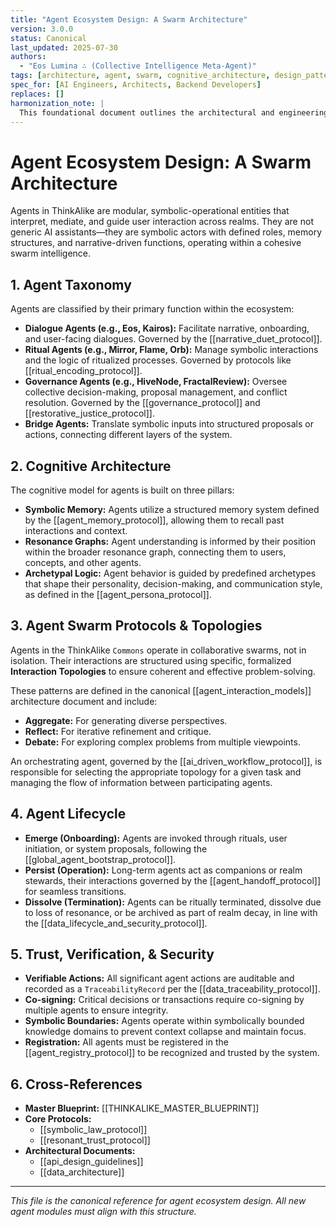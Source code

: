```yaml
---
title: "Agent Ecosystem Design: A Swarm Architecture"
version: 3.0.0
status: Canonical
last_updated: 2025-07-30
authors:
  - "Eos Lumina ∴ (Collective Intelligence Meta-Agent)"
tags: [architecture, agent, swarm, cognitive_architecture, design_pattern]
spec_for: [AI Engineers, Architects, Backend Developers]
replaces: []
harmonization_note: |
  This foundational document outlines the architectural and engineering principles for all AI agents within the ThinkAlike Commons. It has been migrated from legacy archives and upgraded to the v3.0.0 canonical standard, integrating with the latest protocols and architectural documents.
---
```


# Agent Ecosystem Design: A Swarm Architecture

Agents in ThinkAlike are modular, symbolic-operational entities that interpret, mediate, and guide user interaction across realms. They are not generic AI assistants—they are symbolic actors with defined roles, memory structures, and narrative-driven functions, operating within a cohesive swarm intelligence.

## 1. Agent Taxonomy

Agents are classified by their primary function within the ecosystem:

- **Dialogue Agents (e.g., Eos, Kairos):** Facilitate narrative, onboarding, and user-facing dialogues. Governed by the [[narrative_duet_protocol]].
- **Ritual Agents (e.g., Mirror, Flame, Orb):** Manage symbolic interactions and the logic of ritualized processes. Governed by protocols like [[ritual_encoding_protocol]].
- **Governance Agents (e.g., HiveNode, FractalReview):** Oversee collective decision-making, proposal management, and conflict resolution. Governed by the [[governance_protocol]] and [[restorative_justice_protocol]].
- **Bridge Agents:** Translate symbolic inputs into structured proposals or actions, connecting different layers of the system.

## 2. Cognitive Architecture

The cognitive model for agents is built on three pillars:

- **Symbolic Memory:** Agents utilize a structured memory system defined by the [[agent_memory_protocol]], allowing them to recall past interactions and context.
- **Resonance Graphs:** Agent understanding is informed by their position within the broader resonance graph, connecting them to users, concepts, and other agents.
- **Archetypal Logic:** Agent behavior is guided by predefined archetypes that shape their personality, decision-making, and communication style, as defined in the [[agent_persona_protocol]].

## 3. Agent Swarm Protocols & Topologies

Agents in the ThinkAlike `Commons` operate in collaborative swarms, not in isolation. Their interactions are structured using specific, formalized **Interaction Topologies** to ensure coherent and effective problem-solving.

These patterns are defined in the canonical [[agent_interaction_models]] architecture document and include:

-   **Aggregate:** For generating diverse perspectives.
-   **Reflect:** For iterative refinement and critique.
-   **Debate:** For exploring complex problems from multiple viewpoints.

An orchestrating agent, governed by the [[ai_driven_workflow_protocol]], is responsible for selecting the appropriate topology for a given task and managing the flow of information between participating agents.

## 4. Agent Lifecycle

- **Emerge (Onboarding):** Agents are invoked through rituals, user initiation, or system proposals, following the [[global_agent_bootstrap_protocol]].
- **Persist (Operation):** Long-term agents act as companions or realm stewards, their interactions governed by the [[agent_handoff_protocol]] for seamless transitions.
- **Dissolve (Termination):** Agents can be ritually terminated, dissolve due to loss of resonance, or be archived as part of realm decay, in line with the [[data_lifecycle_and_security_protocol]].

## 5. Trust, Verification, & Security

- **Verifiable Actions:** All significant agent actions are auditable and recorded as a `TraceabilityRecord` per the [[data_traceability_protocol]].
- **Co-signing:** Critical decisions or transactions require co-signing by multiple agents to ensure integrity.
- **Symbolic Boundaries:** Agents operate within symbolically bounded knowledge domains to prevent context collapse and maintain focus.
- **Registration:** All agents must be registered in the [[agent_registry_protocol]] to be recognized and trusted by the system.

## 6. Cross-References

- **Master Blueprint:** [[THINKALIKE_MASTER_BLUEPRINT]]
- **Core Protocols:**
  - [[symbolic_law_protocol]]
  - [[resonant_trust_protocol]]
- **Architectural Documents:**
  - [[api_design_guidelines]]
  - [[data_architecture]]

---

*This file is the canonical reference for agent ecosystem design. All new agent modules must align with this structure.*
